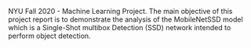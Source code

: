NYU Fall 2020 - Machine Learning Project.
The main objective of this project report is to demonstrate the analysis of the MobileNetSSD model which is a Single-Shot multibox Detection (SSD) network intended to perform object detection.

